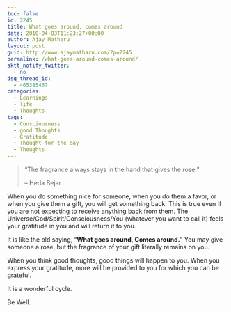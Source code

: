 ```yaml
---
toc: false
id: 2245
title: What goes around, comes around
date: 2010-04-03T11:23:27+00:00
author: Ajay Matharu
layout: post
guid: http://www.ajaymatharu.com/?p=2245
permalink: /what-goes-around-comes-around/
aktt_notify_twitter:
  - no
dsq_thread_id:
  - 465385467
categories:
  - Learnings
  - life
  - Thoughts
tags:
  - Consciousness
  - good Thoughts
  - Gratitude
  - Thought for the day
  - Thoughts
---
```

> &#8220;The fragrance always stays in the hand that gives the rose.&#8221;
> 
> &#8211; Heda Bejar

When you do something nice for someone, when you do them a favor, or when you give them a gift, you will get something back. This is true even if you are not expecting to receive anything back from them. The Universe/God/Spirit/Consciousness/You (whatever you want to call it) feels your gratitude in you and will return it to you.

It is like the old saying, &#8220;**What goes around, Comes around.**&#8221; You may give someone a rose, but the fragrance of your gift literally remains on you.

When you think good thoughts, good things will happen to you. When you express your gratitude, more will be provided to you for which you can be grateful.

It is a wonderful cycle.

Be Well.
